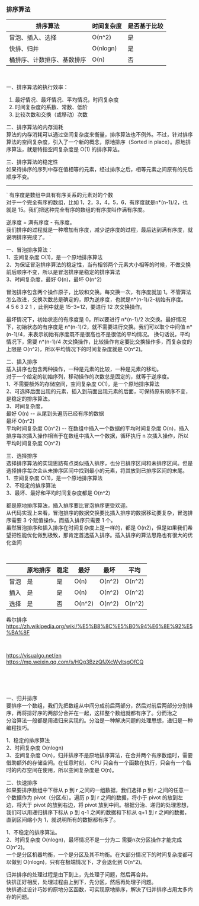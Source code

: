### 排序算法


| 排序算法 | 时间复杂度 | 是否基于比较 |
| --- | --- | --- |
| 冒泡、插入、选择 | O(n^2) | 是  |
| 快排、归并 | O(nlogn) | 是 |
| 桶排序、计数排序、基数排序 | O(n) | 否 |

<br>

一、排序算法的执行效率：  
1. 最好情况、最坏情况、平均情况，时间复杂度  
2. 时间复杂度的系数、常数、低阶  
3. 比较次数和交换（或移动）次数  


二、排序算法的内存消耗  
算法的内存消耗可以通过空间复杂度来衡量，排序算法也不例外。不过，针对排序算法的空间复杂度，引入了一个新的概念，原地排序（Sorted in place）。原地排序算法，就是特指空间复杂度是 O(1) 的排序算法。


三、排序算法的稳定性  
如果待排序的序列中存在值相等的元素，经过排序之后，相等元素之间原有的先后顺序不变。  


-------

`
有序度是数组中具有有序关系的元素对的个数  
对于一个完全有序的数组，比如 1，2，3，4，5，6，有序度就是n*(n-1)/2，也就是 15。我们把这种完全有序的数组的有序度叫作满有序度。  

逆序度 = 满有序度 - 有序度。  
我们排序的过程就是一种增加有序度，减少逆序度的过程，最后达到满有序度，就说明排序完成了。 
`   


一、冒泡排序算法：  
1、空间复杂度 O(1)，是一个原地排序算法  
2、为保证冒泡排序算法的稳定性，当有相邻两个元素大小相等的时候，不做交换 前后顺序不变，所以是冒泡排序是稳定的排序算法  
3、时间复杂度，最好 O(n)，最坏 O(n^2)  

冒泡排序包含两个操作原子，比较和交换。每交换一次，有序度就加 1。不管算法怎么改进，交换次数总是确定的，即为逆序度，也就是n*(n-1)/2–初始有序度。  
4 5 6 3 2 1 ，此例中就是 15–3=12，要进行 12 次交换操作。  

最坏情况下，初始状态的有序度是 0，所以要进行 n\*(n-1)/2 次交换。最好情况下，初始状态的有序度是 n\*(n-1)/2，就不需要进行交换。我们可以取个中间值 n\*(n-1)/4，来表示初始有序度既不是很高也不是很低的平均情况。 换句话说，平均情况下，需要 n\*(n-1)/4 次交换操作，比较操作肯定要比交换操作多，而复杂度的上限是 O(n^2)，所以平均情况下的时间复杂度就是 O(n^2)。  


二、插入排序  
插入排序也包含两种操作，一种是元素的比较，一种是元素的移动。  
对于一个给定的初始序列，移动操作的次数总是固定的，就等于逆序度。  
1、不需要额外的存储空间，空间复杂度 O(1)，是一个原地排序算法  
2、可选择后面出现的元素，插入到前面出现元素的后面，可保持原有顺序不变，是稳定的排序算法。  
3、时间复杂度，  
    最好 O(n) -- 从尾到头遍历已经有序的数据  
    最坏 O(n^2)  
    平均时间复杂度 O(n^2) -- 在数组中插入一个数据的平均时间复杂度 O(n)，插入排序每次插入操作相当于在数组中插入一个数据，循环执行 n 次插入操作，所以平均时间复杂度 O(n^2)  
    
    
三、选择排序  
选择排序算法的实现思路有点类似插入排序，也分已排序区间和未排序区间。但是选择排序每次会从未排序区间中找到最小的元素，将其放到已排序区间的末尾。  
1、空间复杂度 O(1)，是一个原地排序算法  
2、不稳定的排序算法  
3、最坏、最好和平均时间复杂度都是 O(n^2)  


都是原地排序算法，插入排序要比冒泡排序更受欢迎。  
从代码实现上来看，冒泡排序的数据交换要比插入排序的数据移动要复杂，冒泡排序需要 3 个赋值操作，而插入排序只需要 1 个。  
虽然冒泡排序和插入排序在时间复杂度上是一样的，都是 O(n2)，但是如果我们希望把性能优化做到极致，那肯定首选插入排序。插入排序的算法思路也有很大的优化空间  


<br>

|  | 原地排序 | 稳定 | 最好 | 最坏 | 平均 |
| --- | --- | --- | --- | --- | --- |
| 冒泡 | 是 | 是 | O(n) | O(n^2) | O(n^2) |
| 插入 | 是 | 是 | O(n) | O(n^2) | O(n^2) |
| 选择 | 是 | 否 | O(n^2)  | O(n^2) | O(n^2) |


希尔排序
https://zh.wikipedia.org/wiki/%E5%B8%8C%E5%B0%94%E6%8E%92%E5%BA%8F

<br>

https://visualgo.net/en  
https://mp.weixin.qq.com/s/HQg3BzzQfJXcWyltsgOfCQ


<br>
<br>
<br>


一、归并排序  
要排序一个数组，我们先把数组从中间分成前后两部分，然后对前后两部分分别排序，再将排好序的两部分合并在一起，这样整个数组就都有序了。分而治之  
分治算法一般都是用递归来实现的。分治是一种解决问题的处理思想，递归是一种编程技巧。  

1、稳定的排序算法  
2、时间复杂度  O(nlogn)  
3、空间复杂度 O(n)，归并排序不是原地排序算法，在合并两个有序数组时，需要借助额外的存储空间。在任意时刻， CPU 只会有一个函数在执行，只会有一个临时的内存空间在使用，所以空间复杂度是 O(n)。  


二、快速排序  
如果要排序数组中下标从 p 到 r 之间的一组数据，我们选择 p 到 r 之间的任意一个数据作为 pivot（分区点）。遍历 p 到 r 之间的数据，将小于 pivot 的放到左边，将大于 pivot 的放到右边，将 pivot 放到中间。根据分治、递归的处理思想，我们可以用递归排序下标从 p 到 q-1 之间的数据和下标从 q+1 到 r 之间的数据，直到区间缩小为 1，就说明所有的数据都有序了。  

1、不稳定的排序算法。  
2、时间复杂度  O(nlogn)，最坏情况不是一分为二 需要n次分区操作才能完成 O(n^2)。  
    一个是分区机器均衡，一个是分区及其不均衡。在大部分情况下的时间复杂度都可以做到 O(nlogn)，只有在极端情况下，才会退化到 O(n^2)。


归并排序的处理过程是由下到上，先处理子问题，然后再合并。  
快排正好相反，处理过程由上到下，先分区，然后再处理子问题。  
快排通过设计巧妙的原地分区函数，可实现原地排序，解决了归并排序占用太多内存的问题。  







  





    
    

